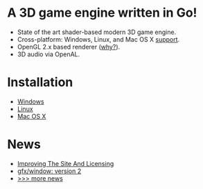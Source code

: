 # A 3D game engine written in Go!

* State of the art shader-based modern 3D game engine.
* Cross-platform: Windows, Linux, and Mac OS X [support](/doc/platform-support.html).
* OpenGL 2.x based renderer ([why?](/doc/faq.html#why-opengl-2)).
* 3D audio via OpenAL.

# Installation

* [Windows](/doc/install/windows.html)
* [Linux](/doc/install/linux.html)
* [Mac OS X](/doc/install/osx.html)

# News

* [Improving The Site And Licensing](/news/2014/improving-the-site-and-licensing.html)
* [gfx/window: version 2](/news/2014/gfx-window-version-2.html)
* [>>> more news](/news/)
